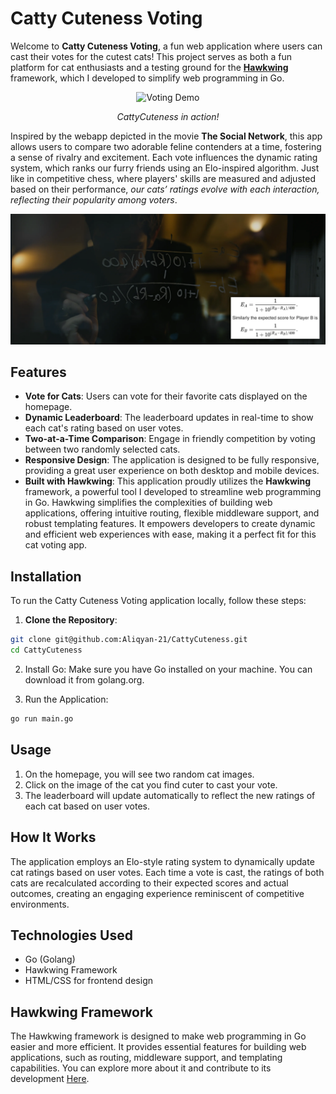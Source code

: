 # Catty Cuteness Voting

Welcome to **Catty Cuteness Voting**, a fun web application where users can cast their votes for the cutest cats! This project serves as both a fun platform for cat enthusiasts and a testing ground for the [**Hawkwing**](https://github.com/aliqyan-21/hawkwing) framework, which I developed to simplify web programming in Go.

<p align="center">
  <img src="assets/cattycuteness.gif" alt="Voting Demo" width="600">
</p>
<p align="center">
  <em>CattyCuteness in action!</em>
</p>

Inspired by the webapp depicted in the movie **The Social Network**, this app allows users to compare two adorable feline contenders at a time, fostering a sense of rivalry and excitement. Each vote influences the dynamic rating system, which ranks our furry friends using an Elo-inspired algorithm. Just like in competitive chess, where players' skills are measured and adjusted based on their performance, _our cats’ ratings evolve with each interaction, reflecting their popularity among voters_.

<p align="center">
  <img src="assets/thesocialnetwork.webp" alt="Homepage Screenshot" width="600">
</p>

## Features

- **Vote for Cats**: Users can vote for their favorite cats displayed on the homepage.
- **Dynamic Leaderboard**: The leaderboard updates in real-time to show each cat's rating based on user votes.
- **Two-at-a-Time Comparison**: Engage in friendly competition by voting between two randomly selected cats.
- **Responsive Design**: The application is designed to be fully responsive, providing a great user experience on both desktop and mobile devices.
- **Built with Hawkwing**: This application proudly utilizes the **Hawkwing** framework, a powerful tool I developed to streamline web programming in Go. Hawkwing simplifies the complexities of building web applications, offering intuitive routing, flexible middleware support, and robust templating features. It empowers developers to create dynamic and efficient web experiences with ease, making it a perfect fit for this cat voting app.

## Installation

To run the Catty Cuteness Voting application locally, follow these steps:

1. **Clone the Repository**:

```bash
git clone git@github.com:Aliqyan-21/CattyCuteness.git
cd CattyCuteness
```

2. Install Go:
   Make sure you have Go installed on your machine. You can download it from golang.org.

3. Run the Application:

```bash
go run main.go
```

## Usage

1. On the homepage, you will see two random cat images.
2. Click on the image of the cat you find cuter to cast your vote.
3. The leaderboard will update automatically to reflect the new ratings of each cat based on user votes.

## How It Works

The application employs an Elo-style rating system to dynamically update cat ratings based on user votes. Each time a vote is cast, the ratings of both cats are recalculated according to their expected scores and actual outcomes, creating an engaging experience reminiscent of competitive environments.

## Technologies Used

- Go (Golang)
- Hawkwing Framework
- HTML/CSS for frontend design

## Hawkwing Framework

The Hawkwing framework is designed to make web programming in Go easier and more efficient. It provides essential features for building web applications, such as routing, middleware support, and templating capabilities. You can explore more about it and contribute to its development [Here](https://github.com/aliqyan-21/hawkwing).
